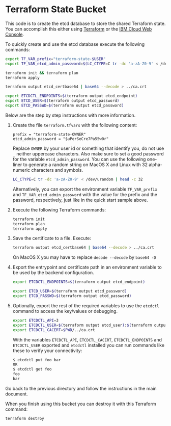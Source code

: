# Terraform State Bucket

This code is to create the etcd database to store the shared Terraform state. You can accomplish this either using [Terraform](https://cloud.ibm.com/docs/terraform?topic=terraform-databases-resources) or the [IBM Cloud Web Console](https://cloud.ibm.com/docs/databases-for-etcd?topic=databases-for-etcd-getting-started).

To quickly create and use the etcd database execute the following commands:

```bash
export TF_VAR_prefix="terraform-state-$USER"
export TF_VAR_etcd_admin_password=$(LC_CTYPE=C tr -dc 'a-zA-Z0-9' < /dev/urandom | head -c 32)

terraform init && terraform plan
terraform apply

terraform output etcd_certbase64 | base64 --decode > ../ca.crt

export ETCDCTL_ENDPOINTS=$(terraform output etcd_endpoint)
export ETCD_USER=$(terraform output etcd_password)
export ETCD_PASSWD=$(terraform output etcd_password)
```

Below are the step by step instructions with more information.

1. Create the file `terraform.tfvars` with the following content:

   ```hcl
   prefix = "terraform-state-OWNER"
   etcd_admin_password = "$uPerSeCre7Pa55w0r"
   ```

   Replace `OWNER` by your user id or something that identify you, do not use `_` neither uppercase characters. Also make sure to set a good password for the variable `etcd_admin_password`. You can use the following one-liner to generate a random string on MacOS X and Linux with 32 alpha-numeric characters and symbols.

   ```bash
   LC_CTYPE=C tr -dc 'a-zA-Z0-9' < /dev/urandom | head -c 32
   ```

   Alternatively, you can export the environment variable `TF_VAR_prefix` and `TF_VAR_etcd_admin_password` with the value for the prefix and the password, respectively, just like in the quick start sample above.

2. Execute the following Terraform commands:

   ```bash
   terraform init
   terraform plan
   terraform apply
   ```

3. Save the certificate to a file. Execute:

   ```bash
   terraform output etcd_certbase64 | base64 --decode > ../ca.crt
   ```

   On MacOS X you may have to replace `decode --decode` by `base64 -D`

4. Export the entrypoint and certificate path in an environment variable to be used by the backend configuration.

   ```bash
   export ETCDCTL_ENDPOINTS=$(terraform output etcd_endpoint)

   export ETCD_USER=$(terraform output etcd_password)
   export ETCD_PASSWD=$(terraform output etcd_password)
   ```

5. Optionally, export the rest of the required variables to use the `etcdctl` command to access the key/values or debugging.

   ```bash
   export ETCDCTL_API=3
   export ETCDCTL_USER=$(terraform output etcd_user):$(terraform output etcd_password)
   export ETCDCTL_CACERT=$PWD/../ca.crt
   ```

   With the variables `ETCDCTL_API`, `ETCDCTL_CACERT`, `ETCDCTL_ENDPOINTS` and `ETCDCTL_USER` exported and `etcdctl` installed you can run commands like these to verify your connectivity:

   ```bash
   $ etcdctl put foo bar
   OK
   $ etcdctl get foo
   foo
   bar
   ```

Go back to the previous directory and follow the instructions in the main document.

When you finish using this bucket you can destroy it with this Terraform command:

```bash
terraform destroy
```
